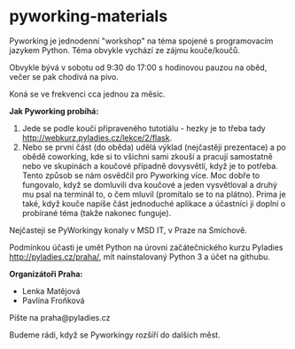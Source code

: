 # pyworking-materials

Pyworking je jednodenní "workshop" na téma spojené s programovacím jazykem Python. Téma obvykle vychází ze zájmu kouče/koučů.

Obvykle bývá v sobotu od 9:30 do 17:00 s hodinovou pauzou na oběd, večer se pak chodívá na pivo. 

Koná se ve frekvenci cca jednou za měsíc.

<b>Jak Pyworking probíhá:</b>

1) Jede se podle kouči připraveného tutotiálu - hezky je to třeba tady http://webkurz.pyladies.cz/lekce/2/flask.
2) Nebo se první část (do oběda) udělá výklad (nejčastěji prezentace) a po obědě coworking, kde si to všichni sami zkouší a pracují samostatně nebo ve skupinách a koučové případně dovysvětlí, když je to potřeba. Tento způsob se nám osvědčil pro Pyworking více.
Moc dobře to fungovalo, když se domluvili dva koučové a jeden vysvětloval a druhý mu psal na terminál to, o čem mluvil (promítalo se to na plátno). Prima je také, když kouče napíše část jednoduché aplikace a účastníci ji doplní o probírané téma (takže nakonec funguje).  

Nejčasteji se PyWorkingy konaly v MSD IT, v Praze na Smíchově.
 
Podmínkou účasti je umět Python na úrovni začátečnického kurzu Pyladies http://pyladies.cz/praha/, mít nainstalovaný Python 3 a účet na githubu.


<b>Organizátoři Praha:</b>
<ul>
<li>Lenka Matějová </li>
<li>Pavlína Froňková</li>
</ul>
Pište na praha@pyladies.cz

Budeme rádi, když se Pyworkingy rozšíří do dalších měst.
